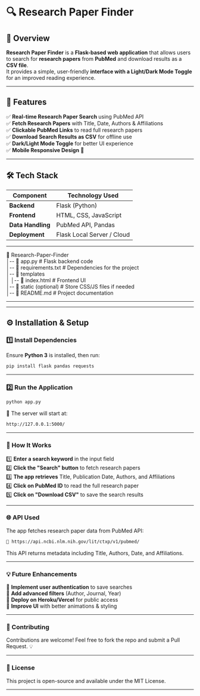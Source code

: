 # 🔍 Research Paper Finder  

## 📖 Overview  
**Research Paper Finder** is a **Flask-based web application** that allows users to search for **research papers** from **PubMed** and download results as a **CSV file**.  
It provides a simple, user-friendly **interface with a Light/Dark Mode Toggle** for an improved reading experience.  

---

## 🚀 Features  
✅ **Real-time Research Paper Search** using PubMed API  
✅ **Fetch Research Papers** with Title, Date, Authors & Affiliations  
✅ **Clickable PubMed Links** to read full research papers  
✅ **Download Search Results as CSV** for offline use  
✅ **Dark/Light Mode Toggle** for better UI experience  
✅ **Mobile Responsive Design** 📱  

---

## 🛠️ Tech Stack  
| Component     | Technology Used |
|--------------|----------------|
| **Backend**  | Flask (Python)  |
| **Frontend** | HTML, CSS, JavaScript |
| **Data Handling** | PubMed API, Pandas |
| **Deployment** | Flask Local Server / Cloud |

---

📂 Research-Paper-Finder  
│-- 📄 app.py              # Flask backend code  
│-- 📄 requirements.txt    # Dependencies for the project  
│-- 📂 templates  
│   │-- 📄 index.html      # Frontend UI  
│-- 📂 static (optional)   # Store CSS/JS files if needed  
│-- 📄 README.md           # Project documentation  

---


---

## ⚙️ Installation & Setup  

### 1️⃣ Install Dependencies  
Ensure **Python 3** is installed, then run:  
```bash
pip install flask pandas requests
```
---

### 2️⃣ Run the Application
```bash
python app.py
```

🔗 The server will start at:
```bash 
http://127.0.0.1:5000/
```

---

### 🔬 How It Works  
1️⃣ **Enter a search keyword** in the input field  
2️⃣ **Click the "Search" button** to fetch research papers  
3️⃣ **The app retrieves** Title, Publication Date, Authors, and Affiliations  
4️⃣ **Click on PubMed ID** to read the full research paper  
5️⃣ **Click on "Download CSV"** to save the search results  

---


### 🌐 API Used
The app fetches research paper data from PubMed API:
```bash
🔗 https://api.ncbi.nlm.nih.gov/lit/ctxp/v1/pubmed/
```
This API returns metadata including Title, Authors, Date, and Affiliations.

---

### 💡 Future Enhancements  
🚀 **Implement user authentication** to save searches  
🚀 **Add advanced filters** (Author, Journal, Year)  
🚀 **Deploy on Heroku/Vercel** for public access  
🚀 **Improve UI** with better animations & styling  

---

### 🤝 Contributing
Contributions are welcome! Feel free to fork the repo and submit a Pull Request. 💡

---

### 📄 License
This project is open-source and available under the MIT License.

---







